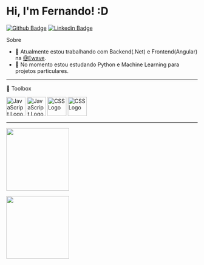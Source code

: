 # Hi, I'm Fernando! :D

[![Github Badge](https://img.shields.io/badge/-Github-000?style=flat-square&logo=Github&logoColor=white&link=https://github.com/fernandovictorti)](https://github.com/fernandovictorti)
[![Linkedin Badge](https://img.shields.io/badge/-LinkedIn-blue?style=flat-square&logo=Linkedin&logoColor=white&link=https://www.linkedin.com/in/fernando-victor-664899a0/)](https://www.linkedin.com/in/fernando-victor-664899a0/)

Sobre

- 🔭 Atualmente estou trabalhando com Backend(.Net) e Frontend(Angular) na [@Ewave](https://www.ewave.com.br/).
- 🌱 No momento estou estudando Python e Machine Learning para projetos particulares.

---

🧰 Toolbox

<img src="https://cdn.worldvectorlogo.com/logos/dot-net-core-7.svg" alt="JavaScript Logo" width="50" height="50"/> 
<img src="https://cdn.worldvectorlogo.com/logos/angular.svg" alt="JavaScript Logo" width="50" height="50"/>
<img src="https://cdn.worldvectorlogo.com/logos/python-3.svg" alt="CSS Logo" width="50" height="50"/>
<img src="https://cdn.worldvectorlogo.com/logos/css3.svg" alt="CSS Logo" width="50" height="50"/>

---

<p>
  <img 
       align="center"
      height="165"
      src="https://github-readme-stats.vercel.app/api/top-langs/?username=fernandovictorti&theme=radical"
       />
  </p>


<p>
    <img
      align="center"
      height="165"
      src="https://github-readme-stats.vercel.app/api?username=fernandovictorti&count_private=true&show_icons=true&custom_title=Github%20Status&hide=issues&theme=radical"
    />  
</p>
